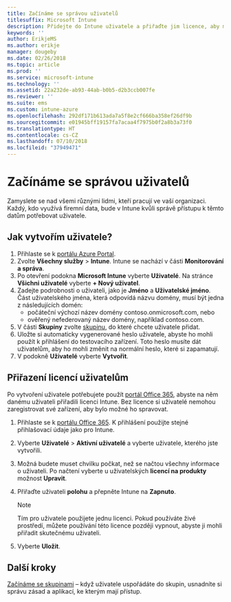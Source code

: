 ```yaml
---
title: Začínáme se správou uživatelů
titlesuffix: Microsoft Intune
description: Přidejte do Intune uživatele a přiřaďte jim licence, aby měli přístup k prostředkům společnosti z mobilních zařízení.
keywords: ''
author: ErikjeMS
ms.author: erikje
manager: dougeby
ms.date: 02/26/2018
ms.topic: article
ms.prod: ''
ms.service: microsoft-intune
ms.technology: ''
ms.assetid: 22a232de-ab93-44ab-b0b5-d2b3ccb007fe
ms.reviewer: ''
ms.suite: ems
ms.custom: intune-azure
ms.openlocfilehash: 292df171b613ada7a5f8e2cf666ba358ef26df9b
ms.sourcegitcommit: e01945bff19157fa7acaa4f7975b0f2a8b3a73f0
ms.translationtype: HT
ms.contentlocale: cs-CZ
ms.lasthandoff: 07/10/2018
ms.locfileid: "37949471"
---
```

# <a name="get-started-managing-users"></a>Začínáme se správou uživatelů

Zamyslete se nad všemi různými lidmi, kteří pracují ve vaší organizaci. Každý, kdo využívá firemní data, bude v Intune kvůli správě přístupu k těmto datům potřebovat uživatele.

## <a name="how-do-i-create-a-user"></a>Jak vytvořím uživatele?

1. Přihlaste se k [portálu Azure Portal](https://portal.azure.com).
2. Zvolte **Všechny služby** > **Intune**. Intune se nachází v části **Monitorování a správa**.
3. Po otevření podokna **Microsoft Intune** vyberte **Uživatelé**. Na stránce **Všichni uživatelé** vyberte **+ Nový uživatel**.
4. Zadejte podrobnosti o uživateli, jako je **Jméno** a **Uživatelské jméno**. Část uživatelského jména, která odpovídá názvu domény, musí být jedna z následujících domén:
    - počáteční výchozí název domény contoso.onmicrosoft.com, nebo
    - ověřený nefederovaný název domény, například contoso.com.
5. V části **Skupiny** zvolte [skupinu](get-started-groups.md), do které chcete uživatele přidat.
6. Uložte si automaticky vygenerované heslo uživatele, abyste ho mohli použít k přihlášení do testovacího zařízení. Toto heslo musíte dát uživatelům, aby ho mohli změnit na normální heslo, které si zapamatují.
7. V podokně **Uživatelé** vyberte **Vytvořit**.

## <a name="assigning-licenses-to-users"></a>Přiřazení licencí uživatelům

Po vytvoření uživatele potřebujete použít [portál Office 365](http://go.microsoft.com/fwlink/p/?LinkId=698854), abyste na něm danému uživateli přiřadili licenci Intune. Bez licence si uživatelé nemohou zaregistrovat své zařízení, aby bylo možné ho spravovat.

1. Přihlaste se k [portálu Office 365](http://go.microsoft.com/fwlink/p/?LinkId=698854). K přihlášení použijte stejné přihlašovací údaje jako pro Intune.
2. Vyberte **Uživatelé** > **Aktivní uživatelé** a vyberte uživatele, kterého jste vytvořili.
3. Možná budete muset chvilku počkat, než se načtou všechny informace o uživateli. Po načtení vyberte u uživatelských **licencí na produkty** možnost **Upravit**.
4. Přiřaďte uživateli **polohu** a přepněte Intune na **Zapnuto**.

   > [!NOTE]
   > Tím pro uživatele použijete jednu licenci. Pokud používáte živé prostředí, můžete používání této licence později vypnout, abyste ji mohli přiřadit skutečnému uživateli.

5. Vyberte **Uložit**.

## <a name="next-steps"></a>Další kroky

[Začínáme se skupinami](get-started-groups.md) – když uživatele uspořádáte do skupin, usnadníte si správu zásad a aplikací, ke kterým mají přístup.
